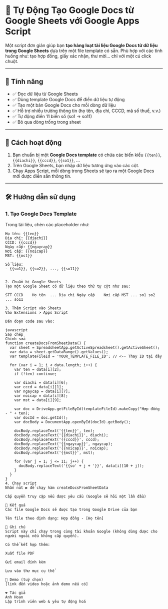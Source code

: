 # 📄 Tự Động Tạo Google Docs từ Google Sheets với Google Apps Script

Một script đơn giản giúp bạn **tạo hàng loạt tài liệu Google Docs từ dữ liệu trong Google Sheets** dựa trên một file template có sẵn. Phù hợp với các tình huống như: tạo hợp đồng, giấy xác nhận, thư mời... chỉ với một cú click chuột.

---

## 🚀 Tính năng

- ✅ Đọc dữ liệu từ Google Sheets
- ✅ Dùng template Google Docs để điền dữ liệu tự động
- ✅ Tạo một bản Google Docs cho mỗi dòng dữ liệu
- ✅ Hỗ trợ nhiều trường thông tin (họ tên, địa chỉ, CCCD, mã số thuế, v.v.)
- ✅ Tự động điền 11 biến số (so1 → so11)
- ✅ Bỏ qua dòng trống trong sheet

---

## 🧠 Cách hoạt động

1. Bạn chuẩn bị một **Google Docs template** có chứa các biến kiểu `{{ten}}`, `{{diachi}}`, `{{cccd}}`, `{{so1}}`, ...
2. Trên Google Sheets, bạn nhập dữ liệu tương ứng vào các cột.
3. Chạy Apps Script, mỗi dòng trong Sheets sẽ tạo ra một Google Docs mới được điền sẵn thông tin.

---

## 🛠️ Hướng dẫn sử dụng

### 1. Tạo Google Docs Template

Trong tài liệu, chèn các placeholder như:

```text
Họ tên: {{ten}}
Địa chỉ: {{diachi}}
CCCD: {{cccd}}
Ngày cấp: {{ngaycap}}
Nơi cấp: {{noicap}}
MST: {{mst}}

Số liệu:
- {{so1}}, {{so2}}, ..., {{so11}}


2. Chuẩn bị Google Sheets
Tạo một Google Sheet có dữ liệu theo thứ tự cột như sau:

STT	CCCD	Họ tên	...	Địa chỉ	Ngày cấp	Nơi cấp	MST	...	so1	so2	...	so11

3. Thêm Script vào Sheets
Vào Extensions > Apps Script

Dán đoạn code sau vào:

javascript
Sao chép
Chỉnh sửa
function createDocsFromSheetData() {
  var sheet = SpreadsheetApp.getActiveSpreadsheet().getActiveSheet();
  var data = sheet.getDataRange().getValues();
  var templateFileId = 'YOUR_TEMPLATE_FILE_ID'; // <-- Thay ID tại đây

  for (var i = 1; i < data.length; i++) {
    var ten = data[i][2];
    if (!ten) continue;

    var diachi = data[i][6];
    var cccd = data[i][1];
    var ngaycap = data[i][7];
    var noicap = data[i][8];
    var mst = data[i][9];

    var doc = DriveApp.getFileById(templateFileId).makeCopy("Hợp đồng - " + ten);
    var docId = doc.getId();
    var docBody = DocumentApp.openById(docId).getBody();

    docBody.replaceText('{{ten}}', ten);
    docBody.replaceText('{{diachi}}', diachi);
    docBody.replaceText('{{cccd}}', cccd);
    docBody.replaceText('{{ngaycap}}', ngaycap);
    docBody.replaceText('{{noicap}}', noicap);
    docBody.replaceText('{{mst}}', mst);

    for (var j = 1; j <= 11; j++) {
      docBody.replaceText('{{so' + j + '}}', data[i][10 + j]);
    }
  }
}
4. Chạy script
Nhấn nút ▶️ để chạy hàm createDocsFromSheetData

Cấp quyền truy cập nếu được yêu cầu (Google sẽ hỏi một lần đầu)

📁 Kết quả
Các file Google Docs sẽ được tạo trong Google Drive của bạn

Tên file theo định dạng: Hợp đồng - [Họ tên]

📌 Ghi chú
Script này chỉ chạy trong cùng tài khoản Google (không dùng được cho người ngoài nếu không cấp quyền).

Có thể kết hợp thêm:

Xuất file PDF

Gửi email đính kèm

Lưu vào thư mục cụ thể

🧪 Demo (tuỳ chọn)
[link đến video hoặc ảnh demo nếu có]

❤️ Tác giả
Anh Hoan
Lập trình viên web & yêu tự động hoá
